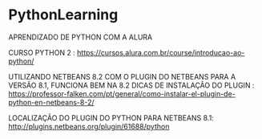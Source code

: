 # PythonLearning

APRENDIZADO DE PYTHON COM A ALURA

CURSO PYTHON 2 : https://cursos.alura.com.br/course/introducao-ao-python/

UTILIZANDO NETBEANS 8.2 COM O PLUGIN DO NETBEANS PARA A VERSÃO 8.1, FUNCIONA BEM NA 8.2 
DICAS DE INSTALAÇÃO DO PLUGIN : https://professor-falken.com/pt/general/como-instalar-el-plugin-de-python-en-netbeans-8-2/

LOCALIZAÇÃO DO PLUGIN DO PYTHON PARA NETBEANS 8.1:
http://plugins.netbeans.org/plugin/61688/python
